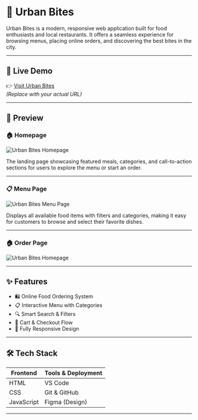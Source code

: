 # 🛒 Urban Bites

Urban Bites is a modern, responsive web application built for food enthusiasts and local restaurants. It offers a seamless experience for browsing menus, placing online orders, and discovering the best bites in the city.

---

## 🚀 Live Demo

👉 [Visit Urban Bites](https://dimesh-dev.github.io/Urban-Bites/)  
*(Replace with your actual URL)*

---

## 📸 Preview

### 🏠 Homepage  
![Urban Bites Homepage](https://github.com/user-attachments/assets/de7de0f9-21b9-4f22-b9c9-7711cb026dc7)

The landing page showcasing featured meals, categories, and call-to-action sections for users to explore the menu or start an order.

---

### 📋 Menu Page  
![Urban Bites Menu Page](https://github.com/user-attachments/assets/91c2b40a-c96f-4ca5-8522-24e67eeed718)

Displays all available food items with filters and categories, making it easy for customers to browse and select their favorite dishes.

---

### 🏠 Order Page  
![Urban Bites Homepage](https://github.com/user-attachments/assets/a7b068cf-8a72-47ca-95c9-2f2376db034e)

---

## ✨ Features

- 🛍️ Online Food Ordering System
- 📋 Interactive Menu with Categories
- 🔍 Smart Search & Filters
- 🧾 Cart & Checkout Flow
- 📱 Fully Responsive Design

---

## 🛠️ Tech Stack

| Frontend       |Tools & Deployment |
|----------------|-------------------|
| HTML           | VS Code           |
| CSS            | Git & GitHub      |
| JavaScript     | Figma (Design)    |

---
